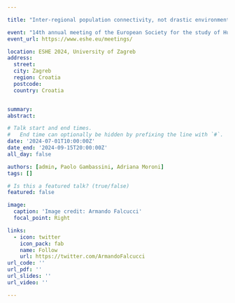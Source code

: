```yaml
---

title: "Inter-regional population connectivity, not drastic environmental shifts, explains the development of the Aurignacian in southern Italy"

event: "14th annual meeting of the European Society for the study of Human Evolution"
event_url: https://www.eshe.eu/meetings/

location: ESHE 2024, University of Zagreb
address:
  street:
  city: Zagreb
  region: Croatia
  postcode:
  country: Croatia


summary:
abstract:

# Talk start and end times.
#   End time can optionally be hidden by prefixing the line with `#`.
date: '2024-07-01T10:00:00Z'
date_end: '2024-09-15T20:00:00Z'
all_day: false

authors: [admin, Paolo Gambassini, Adriana Moroni]
tags: []

# Is this a featured talk? (true/false)
featured: false

image:
  caption: 'Image credit: Armando Falcucci'
  focal_point: Right

links:
  - icon: twitter
    icon_pack: fab
    name: Follow
    url: https://twitter.com/ArmandoFalcucci
url_code: ''
url_pdf: ''
url_slides: ''
url_video: ''

---
```

